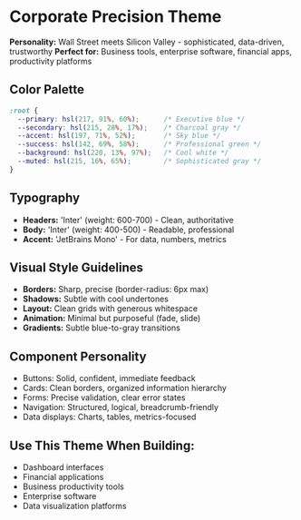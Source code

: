 # Corporate Precision Theme

**Personality:** Wall Street meets Silicon Valley - sophisticated, data-driven, trustworthy
**Perfect for:** Business tools, enterprise software, financial apps, productivity platforms

## Color Palette
```css
:root {
  --primary: hsl(217, 91%, 60%);      /* Executive blue */
  --secondary: hsl(215, 28%, 17%);    /* Charcoal gray */
  --accent: hsl(197, 71%, 52%);       /* Sky blue */
  --success: hsl(142, 69%, 58%);      /* Professional green */
  --background: hsl(220, 13%, 97%);   /* Cool white */
  --muted: hsl(215, 16%, 65%);        /* Sophisticated gray */
}
```

## Typography
- **Headers:** 'Inter' (weight: 600-700) - Clean, authoritative
- **Body:** 'Inter' (weight: 400-500) - Readable, professional  
- **Accent:** 'JetBrains Mono' - For data, numbers, metrics

## Visual Style Guidelines
- **Borders:** Sharp, precise (border-radius: 6px max)
- **Shadows:** Subtle with cool undertones
- **Layout:** Clean grids with generous whitespace
- **Animation:** Minimal but purposeful (fade, slide)
- **Gradients:** Subtle blue-to-gray transitions

## Component Personality
- Buttons: Solid, confident, immediate feedback
- Cards: Clean borders, organized information hierarchy
- Forms: Precise validation, clear error states
- Navigation: Structured, logical, breadcrumb-friendly
- Data displays: Charts, tables, metrics-focused

## Use This Theme When Building:
- Dashboard interfaces
- Financial applications  
- Business productivity tools
- Enterprise software
- Data visualization platforms